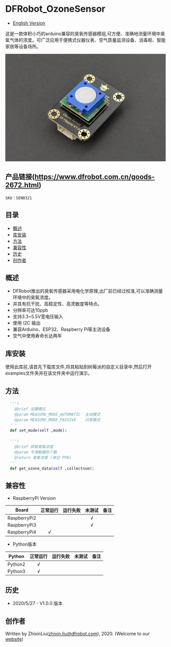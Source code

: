 # DFRobot_OzoneSensor
- [English Version](./README.md)

这是一款体积小巧的arduino兼容的臭氧传感器模组,可方便、准确地测量环境中臭氧气体的浓度。可广泛应用于便携式仪器仪表、空气质量监测设备、消毒柜、智能家居等设备场所。<br>

![正反面svg效果图](../../resources/images/SEN0321.jpg)

## 产品链接(https://www.dfrobot.com.cn/goods-2672.html)

    SKU：SEN0321

## 目录

* [概述](#概述)
* [库安装](#库安装)
* [方法](#方法)
* [兼容性](#兼容性y)
* [历史](#历史)
* [创作者](#创作者)

## 概述

- DFRobot推出的臭氧传感器采用电化学原理,出厂前已经过校准,可以准确测量环境中的臭氧浓度。<br>
- 并具有抗干扰、高稳定性、高灵敏度等特点。 <br>
- 分辨率可达10ppb<br>
- 支持3.3~5.5V宽电压输入<br>
- 使用 I2C 输出<br>
- 兼容Arduino、ESP32、Raspberry Pi等主流设备<br>
- 空气中使用寿命长达两年<br> 

## 库安装
使用此库前,请首先下载库文件,将其粘贴到树莓派的自定义目录中,然后打开examples文件夹并在该文件夹中运行演示。<br>

## 方法

```python
  '''!
    @brief 设置模式
    @param MEASURE_MODE_AUTOMATIC  主动模式
    @param MEASURE_MODE_PASSIVE    问答模式
  '''
  def set_mode(self ,mode):

  '''!
    @brief 获取臭氧浓度
    @param 平滑数据的个数
    @return 臭氧浓度 (单位 PPB)
  '''
  def get_ozone_data(self ,collectnum):

```

## 兼容性

* RaspberryPi Version

| Board        | 正常运行  | 运行失败   | 未测试    | 备注
| ------------ | :-------: | :--------: | :------: | :-----: |
| RaspberryPi2 |           |            |    √     |         |
| RaspberryPi3 |           |            |    √     |         |
| RaspberryPi4 |     √     |            |          |         |

* Python版本

| Python  | 正常运行  | 运行失败   | 未测试    | 备注
| ------- | :-------: | :--------: | :------: | :-----: |
| Python2 |     √     |            |          |         |
| Python3 |     √     |            |          |         |


## 历史

- 2020/5/27 - V1.0.0 版本

## 创作者

Written by ZhixinLiu(zhixin.liu@dfrobot.com), 2020. (Welcome to our [website](https://www.dfrobot.com/))